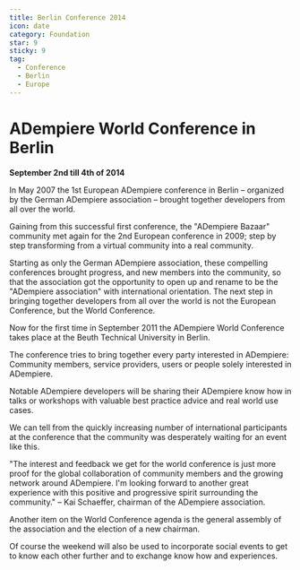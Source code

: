 ```yaml
---
title: Berlin Conference 2014
icon: date
category: Foundation
star: 9
sticky: 9
tag:
  - Conference
  - Berlin
  - Europe
---
```


# ADempiere World Conference in Berlin

**September 2nd till 4th of 2014**

In May 2007 the 1st European ADempiere conference in Berlin – organized by the German ADempiere association – brought together developers from all over the world.

Gaining from this successful first conference, the "ADempiere Bazaar" community met again for the 2nd European conference in 2009; step by step transforming from a virtual community into a real community.

Starting as only the German ADempiere association, these compelling conferences brought progress, and new members into the community, so that the association got the opportunity to open up and rename to be the "ADempiere association" with international orientation. The next step in bringing together developers from all over the world is not the European Conference, but the World Conference.

Now for the first time in September 2011 the ADempiere World Conference takes place at the Beuth Technical University in Berlin.

The conference tries to bring together every party interested in ADempiere: Community members, service providers, users or people solely interested in ADempiere.

Notable ADempiere developers will be sharing their ADempiere know how in talks or workshops with valuable best practice advice and real world use cases.

We can tell from the quickly increasing number of international participants at the conference that the community was desperately waiting for an event like this.

"The interest and feedback we get for the world conference is just more proof for the global collaboration of community members and the growing network around ADempiere. I'm looking forward to another great experience with this positive and progressive spirit surrounding the community." – Kai Schaeffer, chairman of the ADempiere association.

Another item on the World Conference agenda is the general assembly of the association and the election of a new chairman.

Of course the weekend will also be used to incorporate social events to get to know each other further and to exchange know how and experiences.
